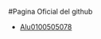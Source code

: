 #Pagina Oficial del github
* [Alu0100505078](https://github.com/alu0100505078/alu0100505078.github.io)
